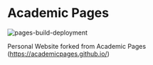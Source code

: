 
# Academic Pages

![pages-build-deployment](https://github.com/chikro1/Personal-Website/actions/workflows/pages/pages-build-deployment/badge.svg)

Personal Website forked from Academic Pages (https://academicpages.github.io/)